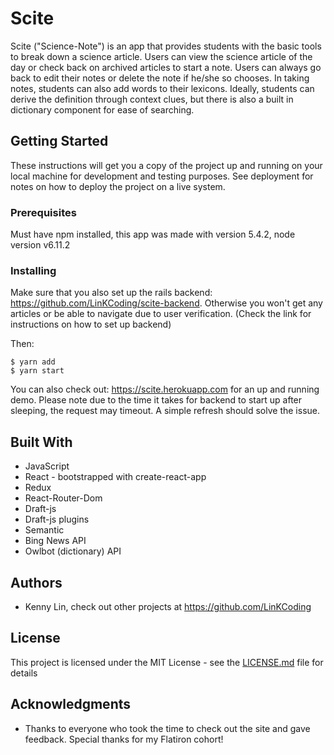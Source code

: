 # Scite

Scite ("Science-Note") is an app that provides students with the basic tools to break down a science article. Users can view the science article of the day or check back on archived articles to start a note. Users can always go back to edit their notes or delete the note if he/she so chooses. In taking notes, students can also add words to their lexicons. Ideally, students can derive the definition through context clues, but there is also a built in dictionary component for ease of searching.

## Getting Started

These instructions will get you a copy of the project up and running on your local machine for development and testing purposes. See deployment for notes on how to deploy the project on a live system.

### Prerequisites

Must have npm installed, this app was made with version 5.4.2, node version v6.11.2

### Installing

Make sure that you also set up the rails backend: https://github.com/LinKCoding/scite-backend. Otherwise you won't get any articles or be able to navigate due to user verification. (Check the link for instructions on how to set up backend)

Then:
```
$ yarn add
$ yarn start
```

You can also check out: https://scite.herokuapp.com for an up and running demo.
Please note due to the time it takes for backend to start up after sleeping, the request may timeout. A simple refresh should solve the issue.


## Built With

* JavaScript
* React - bootstrapped with create-react-app
* Redux
* React-Router-Dom
* Draft-js
* Draft-js plugins
* Semantic
* Bing News API
* Owlbot (dictionary) API


## Authors

* Kenny Lin, check out other projects at https://github.com/LinKCoding

## License

This project is licensed under the MIT License - see the [LICENSE.md](LICENSE.md) file for details

## Acknowledgments

* Thanks to everyone who took the time to check out the site and gave feedback. Special thanks for my Flatiron cohort! 
